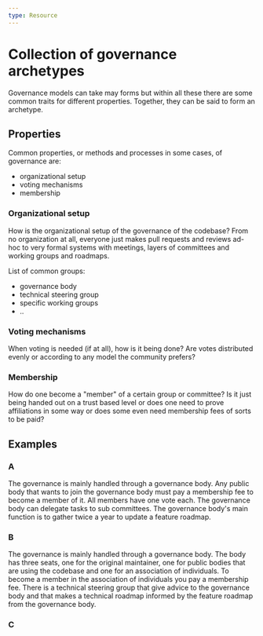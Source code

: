 ```yaml
---
type: Resource
---
```


# Collection of governance archetypes

Governance models can take may forms but within all these there are some common traits for different properties. Together, they can be said to form an archetype.

## Properties

Common properties, or methods and processes in some cases, of governance are:

* organizational setup
* voting mechanisms
* membership

### Organizational setup

How is the organizational setup of the governance of the codebase? From no organization at all, everyone just makes pull requests and reviews ad-hoc to very formal systems with meetings, layers of committees and working groups and roadmaps.

List of common groups:

* governance body
* technical steering group
* specific working groups
* ..

### Voting mechanisms

When voting is needed (if at all), how is it being done? Are votes distributed evenly or according to any model the community prefers?

### Membership

How do one become a "member" of a certain group or committee? Is it just being handed out on a trust based level or does one need to prove affiliations in some way or does some even need membership fees of sorts to be paid?

## Examples

### A

The governance is mainly handled through a governance body. Any public body that wants to join the governance body must pay a membership fee to become a member of it. All members have one vote each. The governance body can delegate tasks to sub committees. The governance body's main function is to gather twice a year to update a feature roadmap.

### B
The governance is mainly handled through a governance body. The body has three seats, one for the original maintainer, one for public bodies that are using the codebase and one for an association of individuals. To become a member in the association of individuals you pay a membership fee. There is a technical steering group that give advice to the governance body and that makes a technical roadmap informed by the feature roadmap from the governance body.

### C

